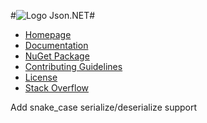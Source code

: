 #![Logo](Doc/icons/logo.jpg) Json.NET#

- [Homepage](http://www.newtonsoft.com/json)
- [Documentation](http://www.newtonsoft.com/json/help)
- [NuGet Package](https://www.nuget.org/packages/Newtonsoft.Json)
- [Contributing Guidelines](CONTRIBUTING.md)
- [License](LICENSE.md)
- [Stack Overflow](http://stackoverflow.com/questions/tagged/json.net)

Add snake_case serialize/deserialize support